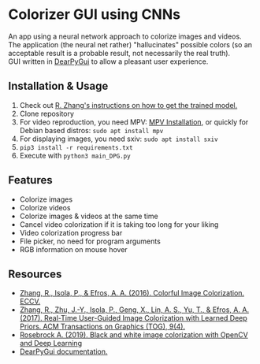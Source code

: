 # Colorizer GUI using CNNs
An app using a neural network approach to colorize images and videos.
<br>
The application (the neural net rather) "hallucinates" possible colors (so an acceptable result is a probable result, not necessarily the real truth).
<br>
GUI written in [DearPyGui](https://github.com/hoffstadt/DearPyGui) to allow a pleasant user experience.
## Installation & Usage
1. Check out [R. Zhang's instructions on how to get the trained model.](https://github.com/richzhang/colorization/tree/caffe/colorization)
2. Clone repository
3. For video reproduction, you need MPV: [MPV Installation](https://mpv.io/installation/), or quickly for Debian based distros: ```sudo apt install mpv```
4. For displaying images, you need sxiv: ```sudo apt install sxiv```
5. ```pip3 install -r requirements.txt```
6. Execute with ```python3 main_DPG.py```

## Features
-   Colorize images
-   Colorize videos
-   Colorize images & videos at the same time
-   Cancel video colorization if it is taking too long for your liking
-   Video colorization progress bar
-   File picker, no need for program arguments
-   RGB information on mouse hover

## Resources
- [Zhang, R., Isola, P., & Efros, A. A. (2016). Colorful Image Colorization. ECCV.](https://arxiv.org/pdf/1603.08511.pdf)
- [Zhang, R., Zhu, J.-Y., Isola, P., Geng, X., Lin, A. S., Yu, T., & Efros, A. A. (2017). Real-Time User-Guided Image Colorization with Learned Deep Priors. ACM Transactions on Graphics (TOG), 9(4).](https://arxiv.org/pdf/1705.02999.pdf)
- [Rosebrock A. (2019). Black and white image colorization with OpenCV and Deep Learning](https://pyimagesearch.com/2019/02/25/black-and-white-image-colorization-with-opencv-and-deep-learning/)
- [DearPyGui documentation.](https://dearpygui.readthedocs.io/)